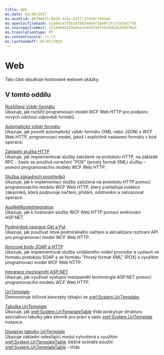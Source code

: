 ```yaml
---
title: Web
ms.date: 03/30/2017
ms.assetid: 88794df1-8e2d-431e-b377-2fd3dc7942ab
ms.openlocfilehash: b1a691e7f5b10f603e604f3bd8f1fc1fafb87765
ms.sourcegitcommit: 15109844229ade1c6449f48f3834db1b26907824
ms.translationtype: MT
ms.contentlocale: cs-CZ
ms.lasthandoff: 05/07/2018
---
```

# <a name="web"></a>Web
Tato část obsahuje hostované webové ukázky.  
  
## <a name="in-this-section"></a>V tomto oddílu  
 [Rozšířený výběr formátu](../../../../docs/framework/wcf/samples/advanced-format-selection.md)  
 Ukazuje, jak rozšířit programovací model WCF Web HTTP pro podporu nových odchozí odpovědi formátů.  
  
 [Automatický výběr formátu](../../../../docs/framework/wcf/samples/automatic-format-selection.md)  
 Ukazuje, jak povolit automatický výběr formátu (XML nebo JSON) s WCF Web HTTP, programovací model, jakož i explicitně nastavení formátu v kód operace.  
  
 [Základní služba HTTP](../../../../docs/framework/wcf/samples/basic-http-service.md)  
 Ukazuje, jak implementovat služby založené na protokolu HTTP, na základě RPC - často se používá označení "POX" (prostý formát XML) služby – pomocí programovacího modelu WCF Web HTTP.  
  
 [Služba základních prostředků](../../../../docs/framework/wcf/samples/basic-resource-service.md)  
 Ukazuje, jak k implementaci služby založené na protokolu HTTP pomocí programovacího modelu WCF Web HTTP, který zveřejňuje kolekce zákazníků, která podporuje načtení, přidání, odstranění a nahrazovat operace.  
  
 [AspNetRouteIntegration](../../../../docs/framework/wcf/samples/aspnetrouteintegration.md)  
 Ukazuje, jak k hostování služby WCF Web HTTP pomocí směrování ASP.NET.  
  
 [Podmíněné operace Get a Put](../../../../docs/framework/wcf/samples/conditional-get-and-put.md)  
 Ukazuje, jak používat nové podmíněného načtení a aktualizace rozhraní API pro programovací model WCF Web HTTP.  
  
 [Koncové body SOAP a HTTP](../../../../docs/framework/wcf/samples/soap-and-http-endpoints.md)  
 Ukazuje, jak implementovat služby vzdáleného volání procedur a vystavit ve formátu protokolu SOAP a ve formátu "Prostý formát XML" (POX) s využitím programovací model WCF Web HTTP.  
  
 [Integrace mezipaměti ASP.NET](../../../../docs/framework/wcf/samples/aspnet-caching-integration.md)  
 Ukazuje, jak využívat výstupní mezipaměti technologie ASP.NET pomocí programovacího modelu WCF Web HTTP.  
  
 [UriTemplate](../../../../docs/framework/wcf/samples/uritemplate-sample.md)  
 Demonstruje klíčové koncepty týkající se <xref:System.UriTemplate>.  
  
 [Tabulka UriTemplate](../../../../docs/framework/wcf/samples/uritemplate-table-sample.md)  
 Ukazuje, jak <xref:System.UriTemplateTable> třída poskytuje strukturu asociativní tabulky jako slovník pro práci s sadu <xref:System.UriTemplate> instance.  
  
 [Dispečer tabulky UriTemplate](../../../../docs/framework/wcf/samples/uritemplate-table-dispatcher-sample.md)  
 Ukazuje základní odesílající modul vytvořená s využitím <xref:System.UriTemplateTable>, běžné scénáře použití <xref:System.UriTemplateTable> – třída.
